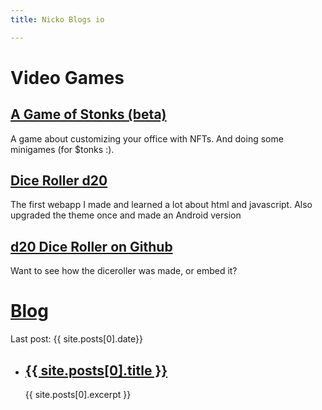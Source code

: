 ```yaml
---
title: Nicko Blogs io

---
```


# Video Games
## [A Game of Stonks (beta)](https://mverse.cloud)
A game about customizing your office with NFTs. And doing some minigames (for $tonks :).
## [Dice Roller d20](https://kudos.itch.io/dice)
The first webapp I made and learned a lot about html and javascript. Also upgraded the theme once and made an Android version
## [d20 Dice Roller on Github](https://nickogibson.github.io/apps/diceroller.html)
Want to see how the diceroller was made, or embed it?
 

# [Blog](https://nickogibson.github.io/blog/)
Last post: {{ site.posts[0].date}} 
<ul>
      <li>
      <h2><a href="{{ site.posts[0].url }}">{{  site.posts[0].title }}</a></h2>  
      {{  site.posts[0].excerpt }}
    </li>
</ul>



